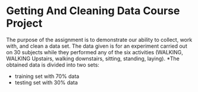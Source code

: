 # Getting And Cleaning Data Course Project

The purpose of the assignment is to demonstrate our ability to collect, work with, and clean a data set. The data given is for an experiment carried out on 30 subjects while they performed any of the six activities (WALKING, WALKING Upstairs, walking downstairs, sitting, standing, laying). 
*The obtained data is divided into two sets: 
+ training set with 70% data
+ testing set with 30% data
